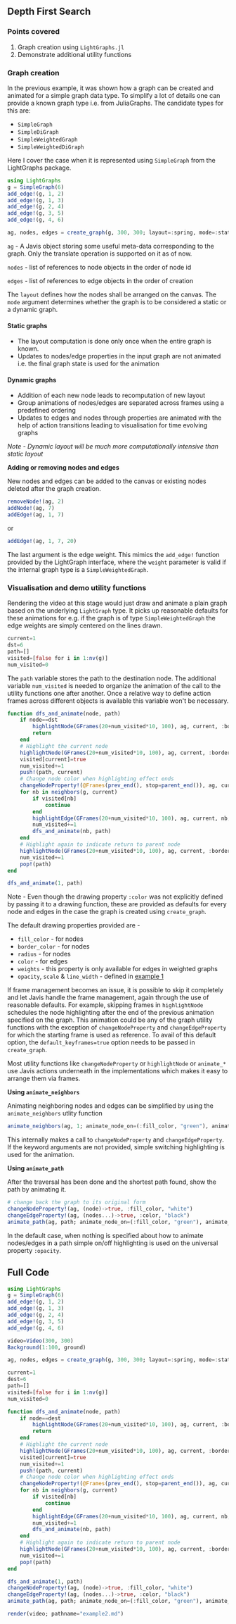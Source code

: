 ## Depth First Search

### Points covered
1. Graph creation using `LightGraphs.jl`
2. Demonstrate additional utility functions

### Graph creation

In the previous example, it was shown how a graph can be created and animated for a simple graph data type. To simplify a lot of details one can provide a known graph type i.e. from JuliaGraphs. The candidate types for this are:
* `SimpleGraph`
* `SimpleDiGraph`
* `SimpleWeightedGraph`
* `SimpleWeightedDiGraph`

Here I cover the case when it is represented using `SimpleGraph` from the LightGraphs package.

```julia
using LightGraphs
g = SimpleGraph(6)
add_edge!(g, 1, 2)
add_edge!(g, 1, 3)
add_edge!(g, 2, 4)
add_edge!(g, 3, 5)
add_edge!(g, 4, 6)

ag, nodes, edges = create_graph(g, 300, 300; layout=:spring, mode=:static)
```
`ag` - A Javis object storing some useful meta-data corresponding to the graph. Only the translate operation is supported on it as of now.

`nodes` - list of references to node objects in the order of node id

`edges` - list of references to edge objects in the order of creation

The `layout` defines how the nodes shall be arranged on the canvas. The `mode` argument determines whether the graph is to be considered a static or a dynamic graph.

#### Static graphs
* The layout computation is done only once when the entire graph is known.
* Updates to nodes/edge properties in the input graph are not animated i.e. the final graph state is used for the animation

#### Dynamic graphs
* Addition of each new node leads to recomputation of new layout
* Group animations of nodes/edges are separated across frames using a predefined ordering
* Updates to edges and nodes through properties are animated with the help of action transitions leading to visualisation for time evolving graphs

*Note - Dynamic layout will be much more computationally intensive than static layout*

**Adding or removing nodes and edges**

New nodes and edges can be added to the canvas or existing nodes deleted after the graph creation.
```julia
removeNode!(ag, 2)
addNode!(ag, 7)
addEdge!(ag, 1, 7)
```
or
```julia
addEdge!(ag, 1, 7, 20)
```
The last argument is the edge weight. This mimics the `add_edge!` function provided by the LightGraph interface, where the `weight` parameter is valid if the internal graph type is a `SimpleWeightedGraph`.


### Visualisation and demo utility functions

Rendering the video at this stage would just draw and animate a plain graph based on the underlying `LightGraph` type. It picks up reasonable defaults for these animations for e.g. if the graph is of type `SimpleWeightedGraph` the edge weights are simply centered on the lines drawn.

```julia
current=1
dst=6
path=[]
visited=[false for i in 1:nv(g)]
num_visited=0
```

The `path` variable stores the path to the destination node. The additional variable `num_visited` is needed to organize the animation of the call to the utility functions one after another. Once a relative way to define action frames across different objects is available this variable won't be necessary.

```julia
function dfs_and_animate(node, path)
    if node==dst
        highlightNode(GFrames(20+num_visited*10, 100), ag, current, :border_color, "red")
        return    
    end
    # Highlight the current node
    highlightNode(GFrames(20+num_visited*10, 100), ag, current, :border_color, "yellow")
    visited[current]=true
    num_visited+=1
    push!(path, current)
    # Change node color when highlighting effect ends
    changeNodeProperty!(@Frames(prev_end(), stop=parent_end()), ag, current, :color, "blue")
    for nb in neighbors(g, current)
        if visited[nb]
            continue
        end
        highlightEdge(GFrames(20+num_visited*10, 100), ag, current, nb, :color, "green")
        num_visited+=1
        dfs_and_animate(nb, path)
    end
    # Highlight again to indicate return to parent node
    highlightNode(GFrames(20+num_visited*10, 100), ag, current, :border_color, "yellow")
    num_visited+=1
    pop!(path)
end

dfs_and_animate(1, path)
```

Note - Even though the drawing property `:color` was not explicitly defined by passing it to a drawing function, these are provided as defaults for every node and edges in the case the graph is created using `create_graph`.

The default drawing properties provided are - 
* `fill_color` - for nodes
* `border_color` - for nodes
* `radius` - for nodes 
* `color` - for edges
* `weights` - this property is only available for edges in weighted graphs
* `opacity`, `scale` & `line_width` - defined in [example 1](example1.md)

If frame management becomes an issue, it is possible to skip it completely and let Javis handle the frame management, again through the use of reasonable defaults. For example, skipping frames in `highlightNode` schedules the node highlighting after the end of the previous animation specified on the graph. This animation could be any of the graph utility functions with the exception of `changeNodeProperty` and `changeEdgeProperty` for which the starting frame is used as reference. To avail of this default option, the `default_keyframes=true` option needs to be passed in `create_graph`.

Most utility functions like `changeNodeProperty` or `highlightNode` or `animate_*` use Javis actions underneath in the implementations which makes it easy to arrange them via frames.

**Using `animate_neighbors`**

Animating neighboring nodes and edges can be simplified by using the `animate_neighbors` utlity function

```julia
animate_neighbors(ag, 1; animate_node_on=(:fill_color, "green"), animate_edge_on=(:color, "red"))
```
This internally makes a call to `changeNodeProperty` and `changeEdgeProperty`. If the keyword arguments are not provided, simple switching highlighting is used for the animation. 

**Using `animate_path`**

After the traversal has been done and the shortest path found, show the path by animating it.

```julia
# change back the graph to its original form
changeNodeProperty!(ag, (node)->true, :fill_color, "white")
changeEdgeProperty!(ag, (nodes...)->true, :color, "black")
animate_path(ag, path; animate_node_on=(:fill_color, "green"), animate_edge_on=(:color, "red"))
```

In the default case, when nothing is specified about how to animate nodes/edges in a path simple on/off highlighting is used on the universal property `:opacity`.

## Full Code

```julia
using LightGraphs
g = SimpleGraph(6)
add_edge!(g, 1, 2)
add_edge!(g, 1, 3)
add_edge!(g, 2, 4)
add_edge!(g, 3, 5)
add_edge!(g, 4, 6)

video=Video(300, 300)
Background(1:100, ground)

ag, nodes, edges = create_graph(g, 300, 300; layout=:spring, mode=:static)

current=1
dest=6
path=[]
visited=[false for i in 1:nv(g)]
num_visited=0

function dfs_and_animate(node, path)
    if node==dest
        highlightNode(GFrames(20+num_visited*10, 100), ag, current, :border_color, "red")
        return    
    end
    # Highlight the current node
    highlightNode(GFrames(20+num_visited*10, 100), ag, current, :border_color, "yellow")
    visited[current]=true
    num_visited+=1
    push!(path, current)
    # Change node color when highlighting effect ends
    changeNodeProperty!(@Frames(prev_end(), stop=parent_end()), ag, current, :color, "blue")
    for nb in neighbors(g, current)
        if visited[nb]
            continue
        end
        highlightEdge(GFrames(20+num_visited*10, 100), ag, current, nb, :color, "green")
        num_visited+=1
        dfs_and_animate(nb, path)
    end
    # Highlight again to indicate return to parent node
    highlightNode(GFrames(20+num_visited*10, 100), ag, current, :border_color, "yellow")
    num_visited+=1
    pop!(path)
end

dfs_and_animate(1, path)
changeNodeProperty!(ag, (node)->true, :fill_color, "white")
changeEdgeProperty!(ag, (nodes...)->true, :color, "black")
animate_path(ag, path; animate_node_on=(:fill_color, "green"), animate_edge_on=(:color, "red"))

render(video; pathname="example2.md")
```

